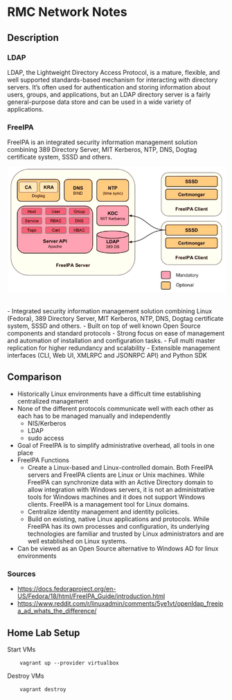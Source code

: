 # RMC Network Notes

## Description

### LDAP
LDAP, the Lightweight Directory Access Protocol, is a mature, flexible, and well supported standards-based mechanism for interacting with directory servers. It’s often used for authentication and storing information about users, groups, and applications, but an LDAP directory server is a fairly general-purpose data store and can be used in a wide variety of applications.


### FreeIPA
FreeIPA is an integrated security information management solution combining 389 Directory Server, MIT Kerberos, NTP, DNS, Dogtag certificate system, SSSD and others.
<br>

![alt text](./assets/freeipa-arch.png "FreeIPA Architecture")

<br>
- Integrated security information management solution combining Linux (Fedora), 389 Directory Server, MIT Kerberos, NTP, DNS, Dogtag certificate system, SSSD and others.
- Built on top of well known Open Source components and standard protocols
- Strong focus on ease of management and automation of installation and configuration tasks.
- Full multi master replication for higher redundancy and scalability
- Extensible management interfaces (CLI, Web UI, XMLRPC and JSONRPC API) and Python SDK

## Comparison
- Historically Linux environments have a difficult time establishing centralized management
- None of the different protocols communicate well with each other as each has to be managed manually and independently
    - NIS/Kerberos
    - LDAP
    - sudo access
- Goal of FreeIPA is to simplify administrative overhead, all tools in one place
- FreeIPA Functions
    - Create a Linux-based and Linux-controlled domain. Both FreeIPA servers and FreeIPA clients are Linux or Unix machines. While FreeIPA can synchronize data with an Active Directory domain to allow integration with Windows servers, it is not an administrative tools for Windows machines and it does not support Windows clients. FreeIPA is a management tool for Linux domains.
    - Centralize identity management and identity policies.
    - Build on existing, native Linux applications and protocols. While FreeIPA has its own processes and configuration, its underlying technologies are familiar and trusted by Linux administrators and are well established on Linux systems. 
- Can be viewed as an Open Source alternative to Windows AD for linux environments

### Sources
- https://docs.fedoraproject.org/en-US/Fedora/18/html/FreeIPA_Guide/introduction.html
- https://www.reddit.com/r/linuxadmin/comments/5ye1vt/openldap_freeipa_ad_whats_the_difference/

## Home Lab Setup

Start VMs
```
    vagrant up --provider virtualbox
```

Destroy VMs
```
    vagrant destroy
```